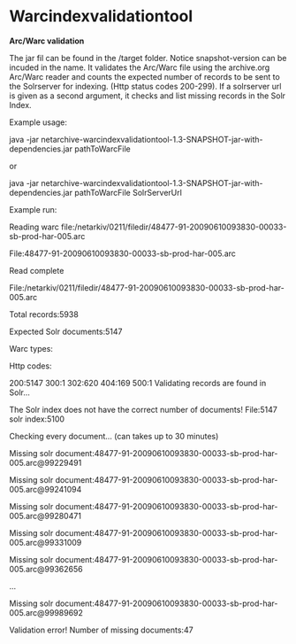 Warcindexvalidationtool
==========

**Arc/Warc validation**

The jar fil can be found in the /target folder. Notice snapshot-version can be incuded in the name.
It validates the Arc/Warc file using the archive.org Arc/Warc reader and counts the expected number of records
to be sent to the Solrserver for indexing. (Http status codes 200-299).
If a solrserver url is given as a second argument, it checks and list missing records in the Solr Index.


Example usage:

java -jar netarchive-warcindexvalidationtool-1.3-SNAPSHOT-jar-with-dependencies.jar pathToWarcFile

or

java -jar netarchive-warcindexvalidationtool-1.3-SNAPSHOT-jar-with-dependencies.jar pathToWarcFile SolrServerUrl

Example run:

Reading warc file:/netarkiv/0211/filedir/48477-91-20090610093830-00033-sb-prod-har-005.arc

File:48477-91-20090610093830-00033-sb-prod-har-005.arc

Read complete

File:/netarkiv/0211/filedir/48477-91-20090610093830-00033-sb-prod-har-005.arc

Total records:5938

Expected Solr documents:5147

Warc types:

Http codes:

  200:5147
  300:1
  302:620
  404:169
  500:1
Validating records are found in Solr...

The Solr index does not have the correct number of documents! File:5147 solr index:5100

Checking every document... (can takes up to 30 minutes)

Missing solr document:48477-91-20090610093830-00033-sb-prod-har-005.arc@99229491 

Missing solr document:48477-91-20090610093830-00033-sb-prod-har-005.arc@99241094 

Missing solr document:48477-91-20090610093830-00033-sb-prod-har-005.arc@99280471

Missing solr document:48477-91-20090610093830-00033-sb-prod-har-005.arc@99331009

Missing solr document:48477-91-20090610093830-00033-sb-prod-har-005.arc@99362656

...

Missing solr document:48477-91-20090610093830-00033-sb-prod-har-005.arc@99989692

Validation error! Number of missing documents:47
